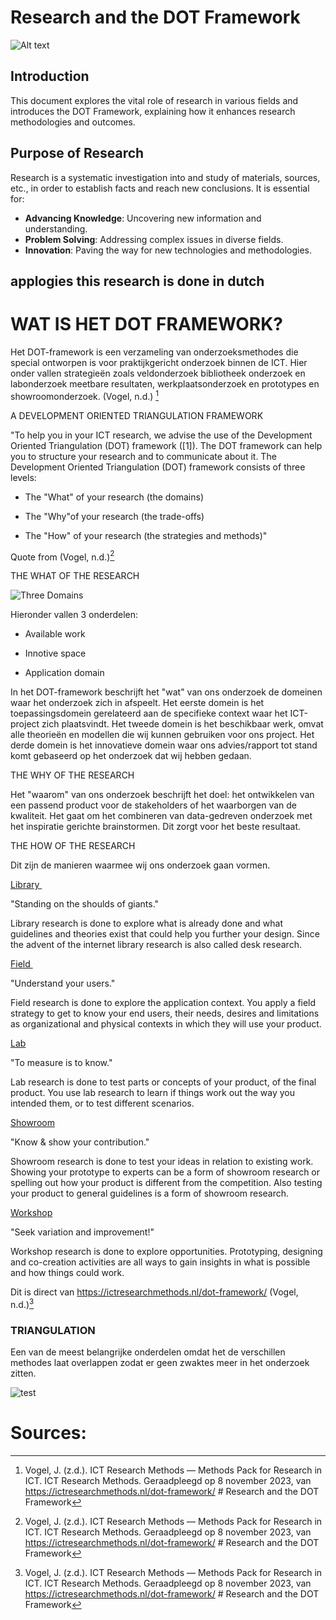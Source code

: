 # Research and the DOT Framework
![Alt text](https://cdn.dribbble.com/userupload/11166026/file/original-b214479b250c11acda97371c4505ae9a.jpg?resize=1200x900)
## Introduction
This document explores the vital role of research in various fields and introduces the DOT Framework, explaining how it enhances research methodologies and outcomes.

## Purpose of Research
Research is a systematic investigation into and study of materials, sources, etc., in order to establish facts and reach new conclusions. It is essential for:
- **Advancing Knowledge**: Uncovering new information and understanding.
- **Problem Solving**: Addressing complex issues in diverse fields.
- **Innovation**: Paving the way for new technologies and methodologies.

## applogies this research is done in dutch

# WAT IS HET DOT FRAMEWORK? 

Het DOT-framework is een verzameling van onderzoeksmethodes die special ontworpen is voor praktijkgericht onderzoek binnen de ICT. Hier onder vallen strategieën zoals veldonderzoek bibliotheek onderzoek en labonderzoek meetbare resultaten, werkplaatsonderzoek en prototypes en showroomonderzoek. (Vogel, n.d.) [^1]

A DEVELOPMENT ORIENTED TRIANGULATION FRAMEWORK 

"To help you in your ICT research, we advise the use of the Development Oriented Triangulation (DOT) framework ([1]). The DOT framework can help you to structure your research and to communicate about it. The Development Oriented Triangulation (DOT) framework consists of three levels: 

-   The "What" of your research (the domains) 

-   The "Why"of your research (the trade-offs) 

-   The "How" of your research (the strategies and methods)" 

Quote from  (Vogel, n.d.)[^1] 

THE WHAT OF THE RESEARCH 

![Three Domains](https://ictresearchmethods.nl/_app/immutable/assets/Three_Domains-adfec8cd.jpg)


Hieronder vallen 3 onderdelen: 

-   Available  work 

-   Innotive  space 

-   Application domain 

In het DOT-framework beschrijft het "wat" van ons onderzoek de domeinen waar het onderzoek zich in afspeelt. Het eerste domein is het toepassingsdomein gerelateerd aan de specifieke context waar het ICT-project zich plaatsvindt. Het tweede domein is het beschikbaar werk, omvat alle theorieën en modellen die wij kunnen gebruiken voor ons project. Het derde domein is het innovatieve domein waar ons advies/rapport tot stand komt gebaseerd op het onderzoek dat wij hebben gedaan. 

THE WHY OF THE RESEARCH 

Het "waarom" van ons onderzoek beschrijft het doel: het ontwikkelen van een passend product voor de stakeholders of het waarborgen van de kwaliteit. Het gaat om het combineren van data-gedreven onderzoek met het inspiratie gerichte brainstormen. Dit zorgt voor het beste resultaat. 

THE HOW OF THE RESEARCH 

Dit zijn de manieren waarmee wij ons onderzoek gaan vormen. 

[Library ](https://ictresearchmethods.nl/library) 

"Standing on the  shoulds of giants." 

Library research is done  to  explore  what is already  done  and  what  guidelines  and  theories  exist  that  could help you  further  your design. Since  the advent of the internet library research is also  called  desk research. 

[Field ](https://ictresearchmethods.nl/field) 

"Understand your users." 

Field research is done  to  explore  the  application context. You  apply a field strategy  to get to  know  your end users, their  needs, desires  and  limitations as organizational  and  physical  contexts in which  they  will  use  your product. 

[Lab](https://ictresearchmethods.nl/lab) 

"To  measure is to  know." 

Lab research is done  to test parts or concepts of your product, of the  final product. You  use lab research to  learn  if  things  work out the way you  intended  them, or to test different scenarios. 

[Showroom](https://ictresearchmethods.nl/showroom) 

"Know & show your  contribution." 

Showroom research is done  to test your  ideas in relation  to  existing  work. Showing  your prototype to experts can  be a form of showroom research or spelling out how  your product is different from  the  competition. Also  testing  your product to  general  guidelines is a form of showroom research. 

[Workshop](https://ictresearchmethods.nl/workshop) 

"Seek  variation  and  improvement!" 

Workshop research is done  to  explore  opportunities. Prototyping, designing  and co-creation  activities are all  ways  to  gain  insights in what is possible  and  how  things  could  work. 

Dit is direct van  https://ictresearchmethods.nl/dot-framework/ (Vogel, n.d.)[^1] 

### TRIANGULATION 

Een van de meest belangrijke onderdelen omdat het de verschillen methodes laat overlappen zodat er geen zwaktes meer in het onderzoek zitten. 

![test](https://ictresearchmethods.nl/_app/immutable/assets/400px-DesignPatternExampleForMixedMethods-bcf14b0b.jpg )

# Sources:
[^1]: Vogel, J. (z.d.). ICT Research Methods — Methods Pack for Research in ICT. ICT Research Methods. Geraadpleegd op 8 november 2023, van https://ictresearchmethods.nl/dot-framework/  # Research and the DOT Framework
